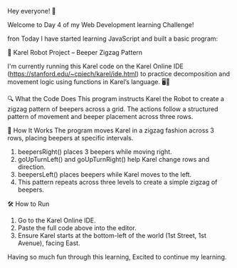 Hey everyone! 👋

Welcome to Day 4 of my Web Development learning Challenge!

fron Today I have started learning JavaScript and built a basic program:

🧠 Karel Robot Project – Beeper Zigzag Pattern

I'm currently running this Karel code on the Karel Online IDE (https://stanford.edu/~cpiech/karel/ide.html) to practice decomposition and movement logic using functions in Karel’s language. 🖥️🤖

🔍 What the Code Does
This program instructs Karel the Robot to create a zigzag pattern of beepers across a grid. The actions follow a structured pattern of movement and beeper placement across three rows.

🧠 How It Works
The program moves Karel in a zigzag fashion across 3 rows, placing beepers at specific intervals.

1. beepersRight() places 3 beepers while moving right.
2. goUpTurnLeft() and goUpTurnRight() help Karel change rows and direction.
3. beepersLeft() places beepers while Karel moves to the left.
4. This pattern repeats across three levels to create a simple zigzag of beepers.

🛠 How to Run

1. Go to the Karel Online IDE.
2. Paste the full code above into the editor.
3. Ensure Karel starts at the bottom-left of the world (1st Street, 1st Avenue), facing East.

Having so much fun through this learning, Excited to continue my learning.
